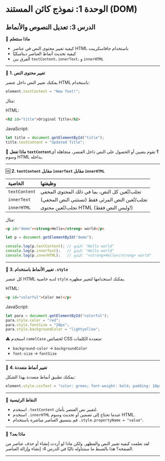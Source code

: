 # الوحدة 1: نموذج كائن المستند (DOM)

## الدرس 3: تعديل النصوص والأنماط


🧠 **ماذا ستتعلم**
*	كيفية تغيير محتوى النص في عناصر HTML باستخدام جافاسكريبت
*	كيفية تحديث أنماط العناصر ديناميكيًا
*	الفرق بين `textContent`، `innerText`، و `innerHTML`

---

📄 **1. تغيير محتوى النص**

يمكنك تغيير النص داخل عنصر HTML باستخدام:
```javascript
element.textContent = "New Text!";
```

مثال:

HTML:
```html
<h2 id="title">Original Title</h2>
```

JavaScript:
```javascript
let title = document.getElementById("title");
title.textContent = "Updated Title";
```

🧠 **ماذا تفعل `textContent`؟**
تقوم بتعيين أو الحصول على النص داخل العنصر، متجاهلة أي وسوم HTML بداخله.

---

🆚 **2. `textContent` مقابل `innerText` مقابل `innerHTML`**

| الخاصية     | وظيفتها                                           |
| :---------- | :------------------------------------------------ |
| `textContent` | تجلب/تُعين كل النص، بما في ذلك المحتوى المخفي     |
| `innerText`   | تجلب/تُعين النص المرئي فقط (تستثني النص المخفي)  |
| `innerHTML`   | تجلب/تُعين محتوى HTML (وليس النص فقط!)           |

مثال:
```html
<p id="demo"><strong>Hello</strong> world</p>
```

```javascript
let p = document.getElementById("demo");

console.log(p.textContent); // الناتج: "Hello world"
console.log(p.innerText);   // الناتج: "Hello world"
console.log(p.innerHTML);   // الناتج: "<strong>Hello</strong> world"
```

---

🎨 **3. تغيير الأنماط باستخدام `.style`**

كل عنصر HTML لديه خاصية `style` يمكنك استخدامها لتغيير مظهره.

HTML:
```html
<p id="colorful">Color me!</p>
```

JavaScript:
```javascript
let para = document.getElementById("colorful");
para.style.color = "red";
para.style.fontSize = "20px";
para.style.backgroundColor = "lightyellow";
```

⚠️ استخدم `camelCase` لخصائص CSS متعددة الكلمات:
*	`background-color` → `backgroundColor`
*	`font-size` → `fontSize`

---

🔄 **4. تغيير أنماط متعددة**

يمكنك تطبيق أنماط متعددة بهذا الشكل:
```javascript
element.style.cssText = "color: green; font-weight: bold; padding: 10px;";
```

---


🧠 **النقاط الرئيسية**
*	استخدم `.textContent` لتغيير نص العنصر بأمان.
*	استخدم `.innerHTML` عندما تحتاج إلى تضمين أو تحديث وسوم HTML.
*	قم بتنسيق العناصر مباشرة باستخدام `.style.propertyName = "value"`.

---

🚀 **ماذا بعد؟**

لقد تعلمت كيفية تغيير النص والمظهر. ولكن ماذا لو أردت إنشاء أو حذف عناصر من الصفحة؟ هذا بالضبط ما سنتناوله تاليًا في الدرس 4: إنشاء وإزالة العناصر.

---